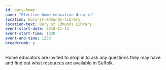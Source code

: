 ```yaml
---
id: bury-home
name: "Elective home education drop-in"
location: bury-st-edmunds-library
location-text: Bury St Edmunds Library
event-start-date: 2018-11-15
event-start-time: 1030
event-end-time: 1230
breadcrumb: y
---
```


Home educators are invited to drop in to ask any questions they may have and find out what resources are available in Suffolk.
